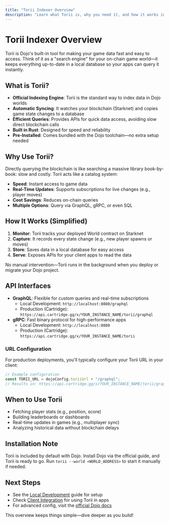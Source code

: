```yaml
---
title: "Torii Indexer Overview"
description: "Learn what Torii is, why you need it, and how it works in the Dojo ecosystem"
---
```


# Torii Indexer Overview

Torii is Dojo's built-in tool for making your game data fast and easy to access. Think of it as a "search engine" for your on-chain game world—it keeps everything up-to-date in a local database so your apps can query it instantly.

## What is Torii?

- **Official Indexing Engine**: Torii is the standard way to index data in Dojo worlds
- **Automatic Syncing**: It watches your blockchain (Starknet) and copies game state changes to a database
- **Efficient Queries**: Provides APIs for quick data access, avoiding slow direct blockchain calls
- **Built in Rust**: Designed for speed and reliability
- **Pre-Installed**: Comes bundled with the Dojo toolchain—no extra setup needed

## Why Use Torii?

Directly querying the blockchain is like searching a massive library book-by-book: slow and costly. Torii acts like a catalog system:

- **Speed**: Instant access to game data
- **Real-Time Updates**: Supports subscriptions for live changes (e.g., player moves)
- **Cost Savings**: Reduces on-chain queries
- **Multiple Options**: Query via GraphQL, gRPC, or even SQL

## How It Works (Simplified)

1. **Monitor**: Torii tracks your deployed World contract on Starknet
2. **Capture**: It records every state change (e.g., new player spawns or moves)
3. **Store**: Saves data in a local database for easy access
4. **Serve**: Exposes APIs for your client apps to read the data

No manual intervention—Torii runs in the background when you deploy or migrate your Dojo project.

## API Interfaces

- **GraphQL**: Flexible for custom queries and real-time subscriptions
  - Local Development: `http://localhost:8080/graphql`
  - Production (Cartridge): `https://api.cartridge.gg/x/YOUR_INSTANCE_NAME/torii/graphql`
- **gRPC**: Fast binary protocol for high-performance apps
  - Local Development: `http://localhost:8080`
  - Production (Cartridge): `https://api.cartridge.gg/x/YOUR_INSTANCE_NAME/torii`

### URL Configuration

For production deployments, you'll typically configure your Torii URL in your client:

```javascript
// Example configuration
const TORII_URL = dojoConfig.toriiUrl + "/graphql";
// Results in: https://api.cartridge.gg/x/YOUR_INSTANCE_NAME/torii/graphql
```

## When to Use Torii

- Fetching player stats (e.g., position, score)
- Building leaderboards or dashboards
- Real-time updates in games (e.g., multiplayer sync)
- Analyzing historical data without blockchain delays

## Installation Note

Torii is included by default with Dojo. Install Dojo via the official guide, and Torii is ready to go. Run `torii --world <WORLD_ADDRESS>` to start it manually if needed.

## Next Steps

- See the [Local Development](../local.md) guide for setup
- Check [Client Integration](./client-integration.md) for using Torii in apps
- For advanced config, visit the [official Dojo docs](https://book.dojoengine.org/toolchain/torii)

This overview keeps things simple—dive deeper as you build!
